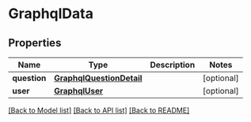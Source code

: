 # GraphqlData

## Properties
Name | Type | Description | Notes
------------ | ------------- | ------------- | -------------
**question** | [**GraphqlQuestionDetail**](GraphqlQuestionDetail.md) |  | [optional] 
**user** | [**GraphqlUser**](GraphqlUser.md) |  | [optional] 

[[Back to Model list]](../README.md#documentation-for-models) [[Back to API list]](../README.md#documentation-for-api-endpoints) [[Back to README]](../README.md)

